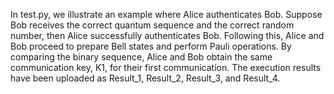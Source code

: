 In test.py, we illustrate an example where Alice authenticates Bob. 
Suppose Bob receives the correct quantum sequence and the correct random number, then Alice successfully authenticates Bob. 
Following this, Alice and Bob proceed to prepare Bell states and perform Pauli operations. 
By comparing the binary sequence, Alice and Bob obtain the same communication key, K1, for their first communication.
The execution results have been uploaded as Result_1, Result_2, Result_3, and Result_4.
